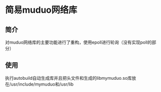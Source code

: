 # 简易muduo网络库
## 简介
对muduo网络库的主要功能进行了重构，使用epoll进行轮询（没有实现poll的部分）
## 使用 
执行autobuild自动生成库并且把头文件和生成的libmymuduo.so库放在/usr/include/mymuduo和/usr/lib
